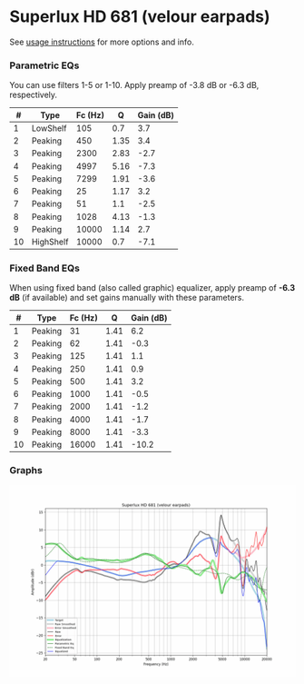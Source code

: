 # Superlux HD 681 (velour earpads)
See [usage instructions](https://github.com/jaakkopasanen/AutoEq#usage) for more options and info.

### Parametric EQs
You can use filters 1-5 or 1-10. Apply preamp of -3.8 dB or -6.3 dB, respectively.

|   # | Type      |   Fc (Hz) |    Q |   Gain (dB) |
|-----|-----------|-----------|------|-------------|
|   1 | LowShelf  |       105 | 0.7  |         3.7 |
|   2 | Peaking   |       450 | 1.35 |         3.4 |
|   3 | Peaking   |      2300 | 2.83 |        -2.7 |
|   4 | Peaking   |      4997 | 5.16 |        -7.3 |
|   5 | Peaking   |      7299 | 1.91 |        -3.6 |
|   6 | Peaking   |        25 | 1.17 |         3.2 |
|   7 | Peaking   |        51 | 1.1  |        -2.5 |
|   8 | Peaking   |      1028 | 4.13 |        -1.3 |
|   9 | Peaking   |     10000 | 1.14 |         2.7 |
|  10 | HighShelf |     10000 | 0.7  |        -7.1 |

### Fixed Band EQs
When using fixed band (also called graphic) equalizer, apply preamp of **-6.3 dB** (if available) and set gains manually with these parameters.

|   # | Type    |   Fc (Hz) |    Q |   Gain (dB) |
|-----|---------|-----------|------|-------------|
|   1 | Peaking |        31 | 1.41 |         6.2 |
|   2 | Peaking |        62 | 1.41 |        -0.3 |
|   3 | Peaking |       125 | 1.41 |         1.1 |
|   4 | Peaking |       250 | 1.41 |         0.9 |
|   5 | Peaking |       500 | 1.41 |         3.2 |
|   6 | Peaking |      1000 | 1.41 |        -0.5 |
|   7 | Peaking |      2000 | 1.41 |        -1.2 |
|   8 | Peaking |      4000 | 1.41 |        -1.7 |
|   9 | Peaking |      8000 | 1.41 |        -3.3 |
|  10 | Peaking |     16000 | 1.41 |       -10.2 |

### Graphs
![](./Superlux%20HD%20681%20(velour%20earpads).png)
